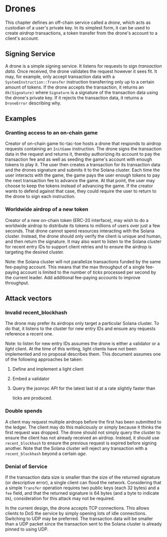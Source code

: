 # Drones

This chapter defines an off-chain service called a _drone_, which acts as custodian of a user's private key. In its simplest form, it can be used to create _airdrop_ transactions, a token transfer from the drone's account to a client's account.

## Signing Service

A drone is a simple signing service. It listens for requests to sign _transaction data_. Once received, the drone validates the request however it sees fit. It may, for example, only accept transaction data with a `SystemInstruction::Transfer` instruction transferring only up to a certain amount of tokens. If the drone accepts the transaction, it returns an `Ok(Signature)` where `Signature` is a signature of the transaction data using the drone's private key. If it rejects the transaction data, it returns a `DroneError` describing why.

## Examples

### Granting access to an on-chain game

Creator of on-chain game tic-tac-toe hosts a drone that responds to airdrop requests containing an `InitGame` instruction. The drone signs the transaction data in the request and returns it, thereby authorizing its account to pay the transaction fee and as well as seeding the game's account with enough tokens to play it. The user then creates a transaction for its transaction data and the drones signature and submits it to the Solana cluster. Each time the user interacts with the game, the game pays the user enough tokens to pay the next transaction fee to advance the game. At that point, the user may choose to keep the tokens instead of advancing the game. If the creator wants to defend against that case, they could require the user to return to the drone to sign each instruction.

### Worldwide airdrop of a new token

Creator of a new on-chain token \(ERC-20 interface\), may wish to do a worldwide airdrop to distribute its tokens to millions of users over just a few seconds. That drone cannot spend resources interacting with the Solana cluster. Instead, the drone should only verify the client is unique and human, and then return the signature. It may also want to listen to the Solana cluster for recent entry IDs to support client retries and to ensure the airdrop is targeting the desired cluster.

Note: the Solana cluster will not parallelize transactions funded by the same fee-paying account. This means that the max throughput of a single fee-paying account is limited to the number of _ticks_ processed per second by the current leader. Add additional fee-paying accounts to improve throughput.

## Attack vectors

### Invalid recent\_blockhash

The drone may prefer its airdrops only target a particular Solana cluster. To do that, it listens to the cluster for new entry IDs and ensure any requests reference a recent one.

Note: to listen for new entry IDs assumes the drone is either a validator or a _light_ client. At the time of this writing, light clients have not been implemented and no proposal describes them. This document assumes one of the following approaches be taken:

1. Define and implement a light client
2. Embed a validator
3. Query the jsonrpc API for the latest last id at a rate slightly faster than

   ticks are produced.

### Double spends

A client may request multiple airdrops before the first has been submitted to the ledger. The client may do this maliciously or simply because it thinks the first request was dropped. The drone should not simply query the cluster to ensure the client has not already received an airdrop. Instead, it should use `recent_blockhash` to ensure the previous request is expired before signing another. Note that the Solana cluster will reject any transaction with a `recent_blockhash` beyond a certain _age_.

### Denial of Service

If the transaction data size is smaller than the size of the returned signature \(or descriptive error\), a single client can flood the network. Considering that a simple `Transfer` operation requires two public keys \(each 32 bytes\) and a `fee` field, and that the returned signature is 64 bytes \(and a byte to indicate `Ok`\), consideration for this attack may not be required.

In the current design, the drone accepts TCP connections. This allows clients to DoS the service by simply opening lots of idle connections. Switching to UDP may be preferred. The transaction data will be smaller than a UDP packet since the transaction sent to the Solana cluster is already pinned to using UDP.

